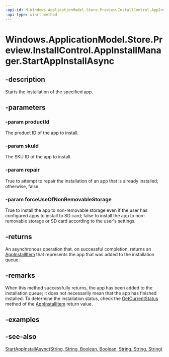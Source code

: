 ----api-id: M:Windows.ApplicationModel.Store.Preview.InstallControl.AppInstallManager.StartAppInstallAsync(System.String,System.String,System.Boolean,System.Boolean)
-api-type: winrt method
---<!-- Method syntaxpublic Windows.Foundation.IAsyncOperation<Windows.ApplicationModel.Store.Preview.InstallControl.AppInstallItem> StartAppInstallAsync(System.String productId, System.String skuId, System.Boolean repair, System.Boolean forceUseOfNonRemovableStorage)--># Windows.ApplicationModel.Store.Preview.InstallControl.AppInstallManager.StartAppInstallAsync## -descriptionStarts the installation of the specified app.## -parameters### -param productIdThe product ID of the app to install.### -param skuIdThe SKU ID of the app to install.### -param repairTrue to attempt to repair the installation of an app that is already installed; otherwise, false.### -param forceUseOfNonRemovableStorageTrue to install the app to non-removable storage even if the user has configured apps to install to SD card; false to install the app to non-removable storage or SD card according to the user's settings.## -returnsAn asynchronous operation that, on successful completion, returns an [AppInstallItem](appinstallitem.md) that represents the app that was added to the installation queue.## -remarksWhen this method successfully returns, the app has been added to the installation queue; it does not necessarily mean that the app has finished installed. To determine the installation status, check the [GetCurrentStatus](appinstallitem_getcurrentstatus.md) method of the [AppInstallItem](appinstallitem.md) return value.## -examples## -see-also[StartAppInstallAsync(String, String, Boolean, Boolean, String, String, String)](appinstallmanager_startappinstallasync_1608657462.md)